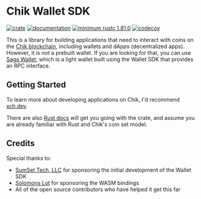 # Chik Wallet SDK

[![crate](https://img.shields.io/crates/v/chik-wallet-sdk.svg)](https://crates.io/crates/chik-wallet-sdk)
[![documentation](https://docs.rs/chik-wallet-sdk/badge.svg)](https://docs.rs/chik-wallet-sdk)
[![minimum rustc 1.81.0](https://img.shields.io/badge/rustc-1.81.0+-red.svg)](https://rust-lang.github.io/rfcs/2495-min-rust-version.html)
[![codecov](https://codecov.io/github/Rigidity/chik-wallet-sdk/graph/badge.svg?token=M2MPMFGCCA)](https://codecov.io/github/Rigidity/chik-wallet-sdk)

This is a library for building applications that need to interact with coins on the [Chik blockchain](https://chiknetwork.com), including wallets and dApps (decentralized apps). However, it is _not_ a prebuilt wallet. If you are looking for that, you can use [Saga Wallet](https://github.com/chik-network/saga), which is a light wallet built using the Wallet SDK that provides an RPC interface.

## Getting Started

To learn more about developing applications on Chik, I'd recommend [xch.dev](https://xch.dev).

There are also [Rust docs](https://docs.rs/chik-wallet-sdk/latest/chik_wallet_sdk) will get you going with the crate, and assume you are already familiar with Rust and Chik's coin set model.

## Credits

Special thanks to:

- [SumSet Tech, LLC](https://sumset.tech) for sponsoring the initial development of the Wallet SDK
- [Solomons Lot](https://solslot.com) for sponsoring the WASM bindings
- All of the open source contributors who have helped it get this far

